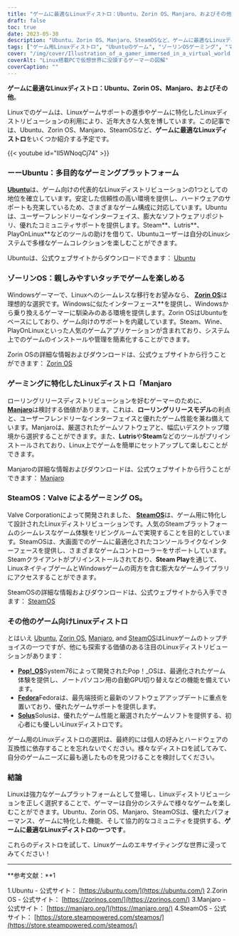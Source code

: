 ```yaml
---
title: "ゲームに最適なLinuxディストロ：Ubuntu、Zorin OS、Manjaro、およびその他。"
draft: false
toc: true
date: 2023-05-30
description: "Ubuntu、Zorin OS、Manjaro、SteamOSなど、ゲームに最適なLinuxディストリビューションを紹介し、Linuxでゲーム体験を新たな高みへと導きます。"
tags: ["ゲーム用Linuxディストロ", "Ubuntuのゲーム", "ゾーリンOSゲーミング", "マンジャロゲーム", "SteamOSゲーミング", "Linuxのゲーム性能", "Linuxゲーム対応", "Linuxゲームコミュニティ", "Ubuntuのゲーム体験", "Zorin OSゲーミングインターフェイス", "Manjaro ゲームに特化した", "ゲーミングOS「SteamOS", "ゲーム用ポップ！＿OS", "Fedoraゲーミングサポート", "Solusのゲーミングパフォーマンス", "Linuxゲームディストロ", "ベストLinuxディストロ", "リナックスゲーミング", "Linuxゲームプラットフォーム", "Linuxゲーミングガイド", "Ubuntu でゲーム", "ゾーリンOSでゲーム", "マンジャロでゲーム", "SteamOSでのゲーム", "Linuxゲームソフト", "Linuxゲームライブラリ", "Linuxゲームとの互換性", "Linuxゲーミングコミュニティのサポート", "Linuxのゲーム設定", "Linuxゲームパフォーマンスの最適化", "Linuxのゲームに関するヒントとトリック"]
cover: "/img/cover/Illustration_of_a_gamer_immersed_in_a_virtual_world.png"
coverAlt: "Linux搭載PCで仮想世界に没頭するゲーマーの図解"
coverCaption: ""
---
```


**ゲームに最適なLinuxディストロ：Ubuntu、Zorin OS、Manjaro、およびその他**。

Linuxでのゲームは、Linuxゲームサポートの進歩やゲームに特化したLinuxディストリビューションの利用により、近年大きな人気を博しています。この記事では、Ubuntu、Zorin OS、Manjaro、SteamOSなど、**ゲームに最適なLinuxディストロ**をいくつか紹介する予定です。

{{< youtube id="Il5WNoqCj74" >}}

### ーーUbuntu：多目的なゲーミングプラットフォーム

[**Ubuntu**](https://ubuntu.com/download)は、ゲーム向けの代表的なLinuxディストリビューションの1つとしての地位を確立しています。安定した信頼性の高い環境を提供し、ハードウェアのサポートも充実しているため、さまざまなゲーム構成に対応しています。Ubuntuは、ユーザーフレンドリーなインターフェイス、膨大なソフトウェアリポジトリ、優れたコミュニティサポートを提供します。Steam**、Lutris**、PlayOnLinux**などのツールの助けを借りて、Ubuntuユーザーは自分のLinuxシステムで多様なゲームコレクションを楽しむことができます。

Ubuntuは、公式ウェブサイトからダウンロードできます： [Ubuntu](https://ubuntu.com/download)

### ゾーリンOS：親しみやすいタッチでゲームを楽しめる

Windowsゲーマーで、Linuxへのシームレスな移行をお望みなら、 [**Zorin OS**](https://zorinos.com/)は理想的な選択です。Windowsに似たインターフェース**を提供し、Windowsから乗り換えるゲーマーに馴染みのある環境を提供します。Zorin OSはUbuntuをベースにしており、ゲーム向けのサポートを内蔵しています。Steam、Wine、PlayOnLinuxといった人気のゲームアプリケーションが含まれており、システム上でのゲームのインストールや管理を簡素化することができます。

Zorin OSの詳細な情報およびダウンロードは、公式ウェブサイトから行うことができます： [Zorin OS](https://zorinos.com/)

### ゲーミングに特化したLinuxディストロ「Manjaro

ローリングリリースディストリビューションを好むゲーマーのために、 [**Manjaro**](https://manjaro.org/)は検討する価値があります。これは、**ローリングリリースモデル**の利点と、ユーザーフレンドリーなインターフェイスと優れたゲーム性能を兼ね備えています。Manjaroは、厳選されたゲームソフトウェアと、幅広いデスクトップ環境から選択することができます。また、**Lutris**や**Steam**などのツールがプリインストールされており、Linux上でゲームを簡単にセットアップして楽しむことができます。

Manjaroの詳細な情報およびダウンロードは、公式ウェブサイトから行うことができます： [Manjaro](https://manjaro.org/)

### SteamOS：Valve によるゲーミング OS。

Valve Corporationによって開発されました、 [**SteamOS**](https://store.steampowered.com/steamos/)は、ゲーム用に特化して設計されたLinuxディストリビューションです。人気のSteamプラットフォームのシームレスなゲーム体験をリビングルームで実現することを目的としています。SteamOSは、大画面でのゲームに最適化されたコンソールライクなインターフェースを提供し、さまざまなゲームコントローラーをサポートしています。Steamクライアントがプリインストールされており、**Steam Play**を通じて、LinuxネイティブゲームとWindowsゲームの両方を含む膨大なゲームライブラリにアクセスすることができます。

SteamOSの詳細な情報およびダウンロードは、公式ウェブサイトから入手できます： [SteamOS](https://store.steampowered.com/steamos/)

### その他のゲーム向けLinuxディストロ

とはいえ [Ubuntu](https://ubuntu.com/download), [Zorin OS](https://zorinos.com/), [Manjaro](https://manjaro.org/), and [SteamOS](https://store.steampowered.com/steamos/)はLinuxゲームのトップチョイスの一つですが、他にも探索する価値のある注目のLinuxディストリビューションがあります：

- [**Pop!_OS**](https://pop.system76.com/)System76によって開発されたPop！_OSは、最適化されたゲーム体験を提供し、ノートパソコン用の自動GPU切り替えなどの機能を備えています。
- [**Fedora**](https://www.fedoraproject.org/)Fedoraは、最先端技術と最新のソフトウェアアップデートに重点を置いており、優れたゲームサポートを提供します。
- [**Solus**](https://getsol.us/download/)Solusは、優れたゲーム性能と厳選されたゲームソフトを提供する、初心者にも優しいLinuxディストロです。

ゲーム用のLinuxディストロの選択は、最終的には個人の好みとハードウェアの互換性に依存することを忘れないでください。様々なディストロを試してみて、自分のゲームニーズに最も適したものを見つけることを検討してください。

### 結論

Linuxは強力なゲームプラットフォームとして登場し、Linuxディストリビューションを正しく選択することで、ゲーマーは自分のシステムで様々なゲームを楽しむことができます。Ubuntu、Zorin OS、Manjaro、SteamOSは、優れたパフォーマンス、ゲームに特化した機能、そして協力的なコミュニティを提供する、**ゲームに最適なLinuxディストロの一つです**。

これらのディストロを試して、Linuxゲームのエキサイティングな世界に浸ってみてください！

___________________________

**参考文献：**1

1.Ubuntu - 公式サイト： [https://ubuntu.com/](https://ubuntu.com/)
2.Zorin OS - 公式サイト： [https://zorinos.com/](https://zorinos.com/)
3.Manjaro - 公式サイト： [https://manjaro.org/](https://manjaro.org/)
4.SteamOS - 公式サイト： [https://store.steampowered.com/steamos/](https://store.steampowered.com/steamos/)

